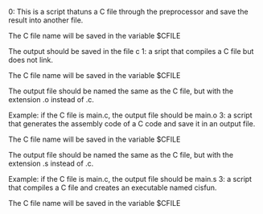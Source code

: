 0: This is a script thatuns a C file through the preprocessor and save the result into another file.



The C file name will be saved in the variable $CFILE

The output should be saved in the file c
1: a sript that compiles a C file but does not link.



The C file name will be saved in the variable $CFILE

The output file should be named the same as the C file, but with the extension .o instead of .c.

Example: if the C file is main.c, the output file should be main.o
3:  a script that generates the assembly code of a C code and save it in an output file.



The C file name will be saved in the variable $CFILE

The output file should be named the same as the C file, but with the extension .s instead of .c.

Example: if the C file is main.c, the output file should be main.s
3:  a script that compiles a C file and creates an executable named cisfun.



The C file name will be saved in the variable $CFILE
